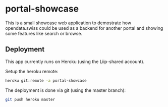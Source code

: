 # portal-showcase

This is a small showcase web application to demostrate how opendata.swiss could be used as a backend for another portal and showing some features like search or browse.

## Deployment

This app currently runs on Heroku (using the Liip-shared account).

Setup the heroku remote:

```bash
heroku git:remote -a portal-showcase
```

The deployment is done via git (using the master branch):

```bash
git push heroku master
```

